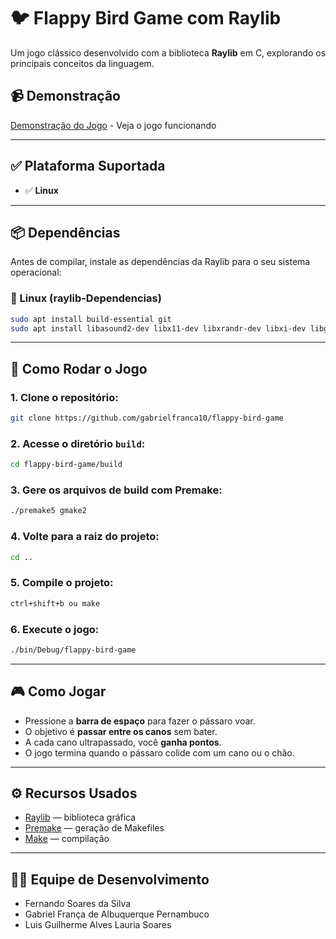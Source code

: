 # 🐦 Flappy Bird Game com Raylib

Um jogo clássico desenvolvido com a biblioteca **Raylib** em C, explorando os principais conceitos da linguagem.

## 📹 Demonstração

[Demonstração do Jogo](https://youtu.be/MuBmDDfsPHM) - Veja o jogo funcionando

---

## ✅ Plataforma Suportada

- ✅ **Linux**

---

## 📦 Dependências

Antes de compilar, instale as dependências da Raylib para o seu sistema operacional:

### 🐧 Linux (raylib-Dependencias)

```bash
sudo apt install build-essential git
sudo apt install libasound2-dev libx11-dev libxrandr-dev libxi-dev libgl1-mesa-dev libglu1-mesa-dev libxcursor-dev libxinerama-dev libwayland-dev libxkbcommon-dev
```

---

## 🚀 Como Rodar o Jogo

### 1. Clone o repositório:

```bash
git clone https://github.com/gabrielfranca10/flappy-bird-game
```

### 2. Acesse o diretório `build`:

```bash
cd flappy-bird-game/build
```

### 3. Gere os arquivos de build com Premake:

```bash
./premake5 gmake2
```

### 4. Volte para a raiz do projeto:

```bash
cd ..
```

### 5. Compile o projeto:

```bash
ctrl+shift+b ou make
```

### 6. Execute o jogo:

```bash
./bin/Debug/flappy-bird-game
```

---

## 🎮 Como Jogar

- Pressione a **barra de espaço** para fazer o pássaro voar.
- O objetivo é **passar entre os canos** sem bater.
- A cada cano ultrapassado, você **ganha pontos**.
- O jogo termina quando o pássaro colide com um cano ou o chão.

---

## ⚙️ Recursos Usados

- [Raylib](https://www.raylib.com/) — biblioteca gráfica  
- [Premake](https://premake.github.io/) — geração de Makefiles  
- [Make](https://www.gnu.org/software/make/) — compilação

---

## 👨‍💻 Equipe de Desenvolvimento

- Fernando Soares da Silva  
- Gabriel França de Albuquerque Pernambuco  
- Luis Guilherme Alves Lauria Soares
